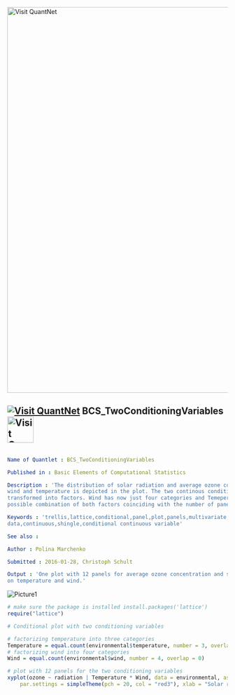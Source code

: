 
[<img src="https://github.com/QuantLet/Styleguide-and-FAQ/blob/master/pictures/banner.png" width="880" alt="Visit QuantNet">](http://quantlet.de/index.php?p=info)

## [<img src="https://github.com/QuantLet/Styleguide-and-Validation-procedure/blob/master/pictures/qloqo.png" alt="Visit QuantNet">](http://quantlet.de/) **BCS_TwoConditioningVariables** [<img src="https://github.com/QuantLet/Styleguide-and-Validation-procedure/blob/master/pictures/QN2.png" width="60" alt="Visit QuantNet 2.0">](http://quantlet.de/d3/ia)

```yaml

Name of Quantlet : BCS_TwoConditioningVariables

Published in : Basic Elements of Computational Statistics

Description : 'The distribution of solar radiation and average ozone concentration depending on
wind and temperature is depicted in the plot. The two continous conditioning variables are
transformed into factors. Wind has now just four categories and Temeperature three. There are 12
possible combination of both factors coinciding with the number of panels.'

Keywords : 'trellis,lattice,conditional,panel,plot,panels,multivariate,
data,continuous,shingle,conditional continuous variable'

See also :

Author : Polina Marchenko

Submitted : 2016-01-28, Christoph Schult

Output : 'One plot with 12 panels for average ozone concentration and solar radiation conditional
on temperature and wind.'

```

![Picture1](BCS_TwoConditioningVariables.png)


```r
# make sure the package is installed install.packages('lattice')
require("lattice")

# Conditional plot with two conditioning variables

# factorizing temperature into three categories
Temperature = equal.count(environmental$temperature, number = 3, overlap = 0)
# factorizing wind into four categories
Wind = equal.count(environmental$wind, number = 4, overlap = 0)

# plot with 12 panels for the two conditioning variables
xyplot(ozone ~ radiation | Temperature * Wind, data = environmental, as.table = T, par.strip.text = list(cex = 0.75), 
    par.settings = simpleTheme(pch = 20, col = "red3"), xlab = "Solar radiation in langley", ylab = "Average ozone concentration in ppb") 
```
